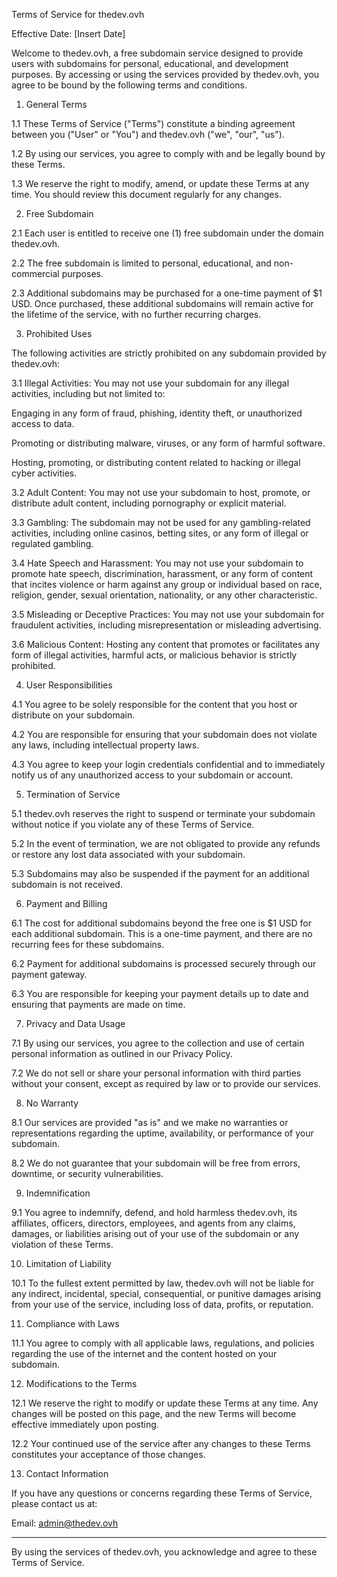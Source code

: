 Terms of Service for thedev.ovh

Effective Date: [Insert Date]

Welcome to thedev.ovh, a free subdomain service designed to provide users with subdomains for personal, educational, and development purposes. By accessing or using the services provided by thedev.ovh, you agree to be bound by the following terms and conditions.

1. General Terms

1.1 These Terms of Service ("Terms") constitute a binding agreement between you ("User" or "You") and thedev.ovh ("we", "our", "us").

1.2 By using our services, you agree to comply with and be legally bound by these Terms.

1.3 We reserve the right to modify, amend, or update these Terms at any time. You should review this document regularly for any changes.


2. Free Subdomain

2.1 Each user is entitled to receive one (1) free subdomain under the domain thedev.ovh.

2.2 The free subdomain is limited to personal, educational, and non-commercial purposes.

2.3 Additional subdomains may be purchased for a one-time payment of $1 USD. Once purchased, these additional subdomains will remain active for the lifetime of the service, with no further recurring charges.


3. Prohibited Uses

The following activities are strictly prohibited on any subdomain provided by thedev.ovh:

3.1 Illegal Activities: You may not use your subdomain for any illegal activities, including but not limited to:

Engaging in any form of fraud, phishing, identity theft, or unauthorized access to data.

Promoting or distributing malware, viruses, or any form of harmful software.

Hosting, promoting, or distributing content related to hacking or illegal cyber activities.


3.2 Adult Content: You may not use your subdomain to host, promote, or distribute adult content, including pornography or explicit material.

3.3 Gambling: The subdomain may not be used for any gambling-related activities, including online casinos, betting sites, or any form of illegal or regulated gambling.

3.4 Hate Speech and Harassment: You may not use your subdomain to promote hate speech, discrimination, harassment, or any form of content that incites violence or harm against any group or individual based on race, religion, gender, sexual orientation, nationality, or any other characteristic.

3.5 Misleading or Deceptive Practices: You may not use your subdomain for fraudulent activities, including misrepresentation or misleading advertising.

3.6 Malicious Content: Hosting any content that promotes or facilitates any form of illegal activities, harmful acts, or malicious behavior is strictly prohibited.


4. User Responsibilities

4.1 You agree to be solely responsible for the content that you host or distribute on your subdomain.

4.2 You are responsible for ensuring that your subdomain does not violate any laws, including intellectual property laws.

4.3 You agree to keep your login credentials confidential and to immediately notify us of any unauthorized access to your subdomain or account.


5. Termination of Service

5.1 thedev.ovh reserves the right to suspend or terminate your subdomain without notice if you violate any of these Terms of Service.

5.2 In the event of termination, we are not obligated to provide any refunds or restore any lost data associated with your subdomain.

5.3 Subdomains may also be suspended if the payment for an additional subdomain is not received.


6. Payment and Billing

6.1 The cost for additional subdomains beyond the free one is $1 USD for each additional subdomain. This is a one-time payment, and there are no recurring fees for these subdomains.

6.2 Payment for additional subdomains is processed securely through our payment gateway.

6.3 You are responsible for keeping your payment details up to date and ensuring that payments are made on time.


7. Privacy and Data Usage

7.1 By using our services, you agree to the collection and use of certain personal information as outlined in our Privacy Policy.

7.2 We do not sell or share your personal information with third parties without your consent, except as required by law or to provide our services.


8. No Warranty

8.1 Our services are provided "as is" and we make no warranties or representations regarding the uptime, availability, or performance of your subdomain.

8.2 We do not guarantee that your subdomain will be free from errors, downtime, or security vulnerabilities.


9. Indemnification

9.1 You agree to indemnify, defend, and hold harmless thedev.ovh, its affiliates, officers, directors, employees, and agents from any claims, damages, or liabilities arising out of your use of the subdomain or any violation of these Terms.


10. Limitation of Liability

10.1 To the fullest extent permitted by law, thedev.ovh will not be liable for any indirect, incidental, special, consequential, or punitive damages arising from your use of the service, including loss of data, profits, or reputation.


11. Compliance with Laws

11.1 You agree to comply with all applicable laws, regulations, and policies regarding the use of the internet and the content hosted on your subdomain.


12. Modifications to the Terms

12.1 We reserve the right to modify or update these Terms at any time. Any changes will be posted on this page, and the new Terms will become effective immediately upon posting.

12.2 Your continued use of the service after any changes to these Terms constitutes your acceptance of those changes.


13. Contact Information

If you have any questions or concerns regarding these Terms of Service, please contact us at:

Email: admin@thedev.ovh


---

By using the services of thedev.ovh, you acknowledge and agree to these Terms of Service.